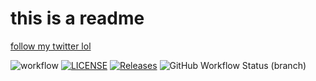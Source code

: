 <h1>this is a readme</h1>

<a href="https://twitter.com/LawfulDissonant">follow my twitter lol</a>

![workflow](https://github.com/Lawful24/sem/actions/workflows/main.yml/badge.svg)
[![LICENSE](https://img.shields.io/github/license/Lawful24/sem.svg?style=flat-square)](https://github.com/Lawful24/sem/blob/master/LICENSE)
[![Releases](https://img.shields.io/github/release/Lawful24/sem/all.svg?style=flat-square)](https://github.com/Lawful24/sem/releases)
![GitHub Workflow Status (branch)](https://img.shields.io/github/workflow/status/Lawful24/sem/A%20workflow%20for%20my%20Hello%20World%20App/develop)